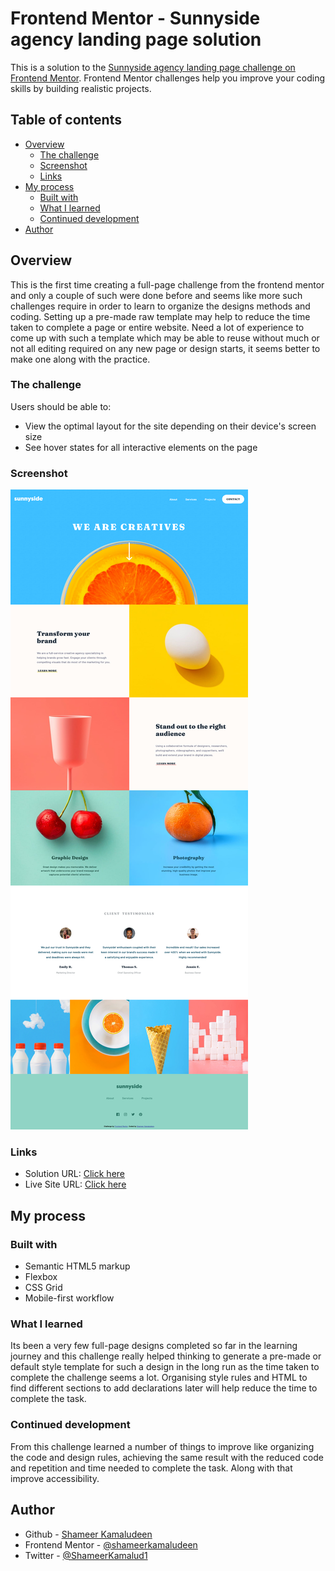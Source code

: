 # Frontend Mentor - Sunnyside agency landing page solution

This is a solution to the [Sunnyside agency landing page challenge on Frontend Mentor](https://www.frontendmentor.io/challenges/sunnyside-agency-landing-page-7yVs3B6ef). Frontend Mentor challenges help you improve your coding skills by building realistic projects.

## Table of contents

- [Overview](#overview)
  - [The challenge](#the-challenge)
  - [Screenshot](#screenshot)
  - [Links](#links)
- [My process](#my-process)
  - [Built with](#built-with)
  - [What I learned](#what-i-learned)
  - [Continued development](#continued-development)
- [Author](#author)

## Overview

This is the first time creating a full-page challenge from the frontend mentor and only a couple of such were done before and seems like more such challenges require in order to learn to organize the designs methods and coding. Setting up a pre-made raw template may help to reduce the time taken to complete a page or entire website. Need a lot of experience to come up with such a template which may be able to reuse without much or not all editing required on any new page or design starts, it seems better to make one along with the practice.

### The challenge

Users should be able to:

- View the optimal layout for the site depending on their device's screen size
- See hover states for all interactive elements on the page

### Screenshot

![](./screenshot.png)

### Links

- Solution URL: [Click here](https://github.com/shameerkamaludeen/sunnyside-agency-landing-page)
- Live Site URL: [Click here](https://shameerkamaludeen.github.io/sunnyside-agency-landing-page/)

## My process

### Built with

- Semantic HTML5 markup
- Flexbox
- CSS Grid
- Mobile-first workflow

### What I learned

Its been a very few full-page designs completed so far in the learning journey and this challenge really helped thinking to generate a pre-made or default style template for such a design in the long run as the time taken to complete the challenge seems a lot. Organising style rules and HTML to find different sections to add declarations later will help reduce the time to complete the task.   

### Continued development

From this challenge learned a number of things to improve like organizing the code and design rules, achieving the same result with the reduced code and repetition and time needed to complete the task. Along with that improve accessibility.

## Author

- Github - [Shameer Kamaludeen](https://github.com/shameerkamaludeen)
- Frontend Mentor - [@shameerkamaludeen](https://www.frontendmentor.io/profile/shameerkamaludeen)
- Twitter - [@ShameerKamalud1](https://twitter.com/ShameerKamalud1)
